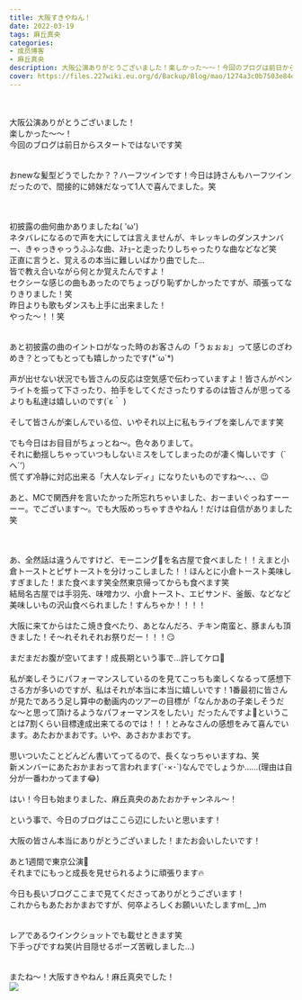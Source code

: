 ```yaml
---
title: 大阪すきやねん！
date: 2022-03-19
tags: 麻丘真央
categories: 
- 成员博客
- 麻丘真央
description: 大阪公演ありがとうございました！楽しかった〜〜！今回のブログは前日からスタートではないです笑おnewな髪型どうでしたか？？ハーフツインです！今日は詩さんもハーフツインだったので、間接的に...
cover: https://files.227wiki.eu.org/d/Backup/Blog/mao/1274a3c0b7503e84d5f74a80493e9.jpg 
---
```

<div class="blog_detail__main">
<br/>
<br/>
大阪公演ありがとうございました！<br/>
楽しかった〜〜！<br/>
今回のブログは前日からスタートではないです笑<br/>
<br/>
<br/>
おnewな髪型どうでしたか？？ハーフツインです！今日は詩さんもハーフツインだったので、間接的に姉妹だなって1人で喜んでました。笑<br/>
<br/>
<br/>
<br/>
初披露の曲何曲かありましたね( 'ω')<br/>
ネタバレになるので声を大にしては言えませんが、キレッキレのダンスナンバー、きゃっきゃっうふふな曲、ｽﾁｮｰと走ったりしちゃったりな曲などなど笑<br/>
正直に言うと、覚えるの本当に難しいばかり曲でした...<br/>
皆で教え合いながら何とか覚えたんですよ！<br/>
セクシーな感じの曲もあったのでちょっぴり恥ずかしかったですが、頑張ってなりきりました！笑<br/>
昨日よりも歌もダンスも上手に出来ました！<br/>
やった〜！！笑<br/>
<br/>
<br/>
あと初披露の曲のイントロがなった時のお客さんの「うぉぉぉ」って感じのざわめき？とってもとっても嬉しかったです(*´ω`*)<br/>
<br/>
声が出せない状況でも皆さんの反応は空気感で伝わっていますよ！皆さんがペンライトを振って下さったり、拍手をしてくださったりするのは皆さんが思ってるよりも私達は嬉しいのです(´ε｀ )<br/>
<br/>
そして皆さんが楽しんでいる位、いやそれ以上に私もライブを楽しんでます笑<br/>
<br/>
でも今日はお目目がちょっとね〜。色々ありまして。<br/>
それに動揺しちゃっていつもしないミスをしてしまったのが凄く悔しいです（`へ´’）<br/>
慌てず冷静に対応出来る「大人なレディ」になりたいものですね〜、、、😉<br/>
<br/>
あと、MCで関西弁を言いたかった所忘れちゃいました、おーまいぐっねすーーーー。でございます〜。でも大阪めっちゃすきやねん！だけは自信がありました笑<br/>
<br/>
<br/>
<br/>
あ、全然話は違うんですけど、モーニング🍞を名古屋で食べました！！えまと小倉トーストとピザトーストを分けっこしました！！ほんとに小倉トースト美味しすぎました！また食べます笑全然東京帰ってからも食べます笑<br/>
結局名古屋では手羽先、味噌カツ、小倉トースト、エビサンド、釜飯、などなど美味しいもの沢山食べられました！すんちゃか！！！！<br/>
<br/>
大阪に来てからはたこ焼き食べたり、あとなんだろ、チキン南蛮と、豚まんも頂きました！そ〜れそれそれお祭りだー！！！😏<br/>
<br/>
まだまだお腹が空いてます！成長期という事で...許してケロ🐸<br/>
<br/>
私が楽しそうにパフォーマンスしているのを見てこっちも楽しくなるって感想下さる方が多いのですが、私はそれが本当に本当に嬉しいです！1番最初に皆さんが見たであろう足し算中の動画内のツアーの目標が「なんかあの子楽しそうだな〜と思って頂けるようなパフォーマンスをしたい」だったんですよ🤩ということは7割くらい目標達成出来てるのでは！！！とみなさんの感想をみて喜んでいます。あたおかまおです。いや、あさおかまおです。<br/>
<br/>
思いついたことどんどん書いてってるので、長くなっちゃいますね、笑<br/>
新メンバーにあたおかまおって言われます(´･×･`)なんででしょうか……(理由は自分が一番わかってます😂)<br/>
<br/>
はい！今日も始まりました、麻丘真央のあたおかチャンネル〜！    <br/>
<br/>
という事で、今日のブログはここら辺にしたいと思います！<br/>
<br/>
大阪の皆さん本当にありがとうございました！またお会いしたいです！<br/>
<br/>
あと1週間で東京公演🌱<br/>
それまでにもっと成長を見せられるように頑張ります🔥<br/>
<br/>
今日も長いブログここまで見てくださってありがとうございます！<br/>
これからもあたおかまおですが、何卒よろしくお願いいたしますm(_ _)m<br/>
<br/>
<br/>
レアであるウインクショットでも載せときます笑<br/>
下手っぴですね笑(片目隠せるポーズ苦戦しました…)<br/>
<br/>
<br/>
またね〜！大阪すきやねん！麻丘真央でした！<br/>
<img src="https://files.227wiki.eu.org/d/Backup/Blog/mao/1274a3c0b7503e84d5f74a80493e9.jpg">
<!--twitter-->

<!--//twitter-->
</img></div>